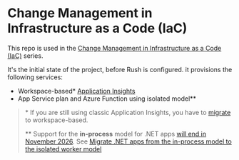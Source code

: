 # Change Management in Infrastructure as a Code (IaC)

This repo is used in the [Change Management in Infrastructure as a Code (IaC)](https://dev.to/kkazala/version-management-in-infrastructure-as-a-code-iac-1joe) series.

It's the initial state of the project, before Rush is configured. 
it provisions the following services:

-  Workspace-based* [Application Insights](https://learn.microsoft.com/en-us/azure/azure-monitor/app/create-workspace-resource?tabs=bicep)
-  App Service plan and Azure Function using isolated model**

> \* If you are still using classic Application Insights, you have to [migrate](https://learn.microsoft.com/en-us/azure/azure-monitor/app/convert-classic-resource) to workspace-based. 
>
> \*\* Support for the **in-process** model for .NET apps [will end in November 2026](https://azure.microsoft.com/en-us/updates/retirement-support-for-the-inprocess-model-for-net-apps-in-azure-functions-ends-10-november-2026). See [Migrate .NET apps from the in-process model to the isolated worker model](https://learn.microsoft.com/en-us/azure/azure-functions/migrate-dotnet-to-isolated-model?tabs=net8)
